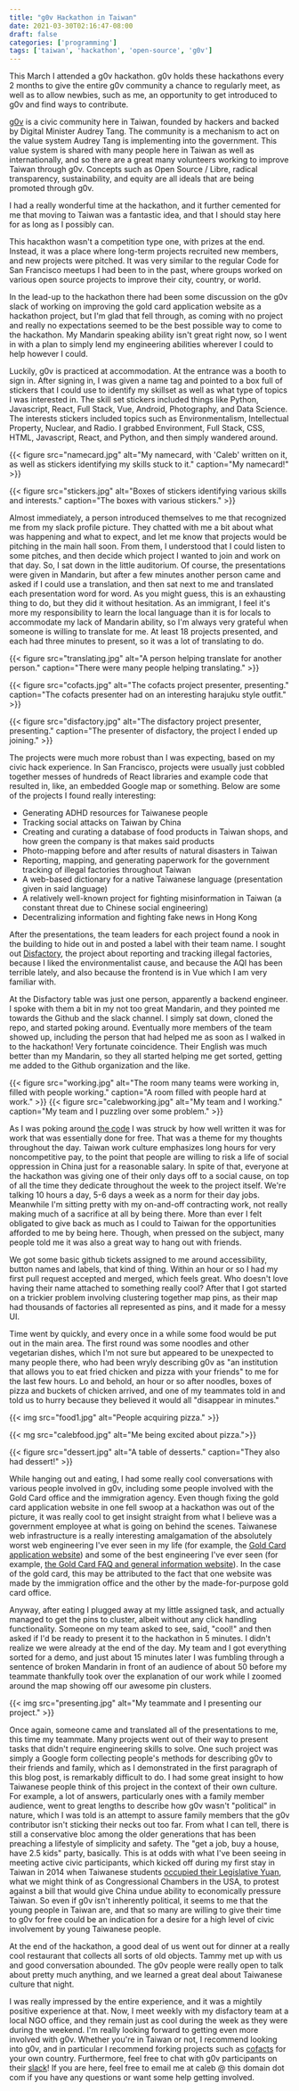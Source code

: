 ```yaml
---
title: "g0v Hackathon in Taiwan"
date: 2021-03-30T02:16:47-08:00
draft: false
categories: ['programming']
tags: ['taiwan', 'hackathon', 'open-source', 'g0v']
---
```


This March I attended a g0v hackathon. g0v holds these hackathons every 2 months to give the entire
g0v community a chance to regularly meet, as well as to allow newbies, such as me, an opportunity
to get introduced to g0v and find ways to contribute.

[g0v](https://g0v.tw/) is a civic community here in Taiwan, founded by hackers and
backed by Digital Minister Audrey Tang.
The community is a mechanism to act on the value system Audrey Tang is implementing into the government.
This value system is shared with many people here in Taiwan as well as internationally, and so there are
a great many volunteers working to improve Taiwan through g0v. Concepts such as Open Source / Libre,
radical transparency, sustainability, and equity are all ideals that are being promoted through g0v.

I had a really wonderful time at the hackathon, and it further cemented for me that moving to
Taiwan was a fantastic idea, and that I should stay here for as long as I possibly can.

This hacakthon wasn't a competition type one, with prizes at the end. Instead, it was a place where
long-term projects recruited new members, and new projects were pitched. It was very similar to the
regular Code for San Francisco meetups I had been to in the past, where groups worked on various
open source projects to improve their city, country, or world.

In the lead-up to the hackathon there had been some discussion on the g0v slack of working on improving
the gold card application website as a hackathon project, but I'm glad that fell through, as coming
with no project and really no expectations seemed to be the best possible way to come to the hackathon.
My Mandarin speaking
ability isn't great right now, so I went in with a plan to simply lend my engineering abilities wherever
I could to help however I could.

Luckily, g0v is practiced at accommodation. At the entrance was a booth to sign in. After signing in,
I was given a name tag and pointed to a box full of stickers that I could use to identify my skillset
as well as what type of topics I was interested in. The skill set stickers included things like Python,
Javascript, React, Full Stack, Vue, Android, Photography, and Data Science. The interests stickers included topics such as Environmentalism,
Intellectual Property, Nuclear, and Radio. I grabbed Environment, Full Stack, CSS, HTML, Javascript, React,
and Python, and then simply wandered around.

{{< figure src="namecard.jpg" alt="My namecard, with 'Caleb' written on it, as well as stickers identifying my skills stuck to it." caption="My namecard!" >}}

{{< figure src="stickers.jpg" alt="Boxes of stickers identifying various skills and interests." caption="The boxes with various stickers." >}}

Almost immediately, a person introduced themselves to me that recognized me from my slack profile picture.
They chatted with me a bit about what was happening and what to expect, and let me know that projects
would be pitching in the main hall soon. From them, I understood that I could listen to some pitches,
and then decide which project I wanted to join and work on that day. So, I sat down in the little
auditorium. Of course, the presentations were given in Mandarin, but after a few minutes another person
came and asked if I could use a translation, and then sat next to me and translated each presentation
word for word. As you might guess, this is an exhausting thing to do, but they did it without hesitation.
As an immigrant, I feel it's more my responsibility to learn the local language than it is for locals
to accommodate my lack of Mandarin ability, so I'm always very grateful when someone is willing to translate
for me. At least 18 projects presented, and each had three minutes to present, so
it was a lot of translating to do.

{{< figure src="translating.jpg" alt="A person helping translate for another person." caption="There were many people helping translating." >}}

{{< figure src="cofacts.jpg" alt="The cofacts project presenter, presenting." caption="The cofacts presenter had on an interesting harajuku style outfit." >}}

{{< figure src="disfactory.jpg" alt="The disfactory project presenter, presenting." caption="The presenter of disfactory, the project I ended up joining." >}}

The projects were much more robust than I was expecting, based on my civic hack experience. In San Francisco,
projects were usually just cobbled together messes of hundreds of React libraries and example code that resulted
in, like, an embedded Google map or something. Below are some of the projects I found really interesting:

* Generating ADHD resources for Taiwanese people
* Tracking social attacks on Taiwan by China
* Creating and curating a database of food products in Taiwan shops, and how green the company is that makes said products
* Photo-mapping before and after results of natural disasters in Taiwan
* Reporting, mapping, and generating paperwork for the government tracking of illegal factories throughout Taiwan
* A web-based dictionary for a native Taiwanese language (presentation given in said language)
* A relatively well-known project for fighting misinformation in Taiwan (a constant threat due to Chinese social engineering)
* Decentralizing information and fighting fake news in Hong Kong

After the presentations, the team leaders for each project found a nook in the building to hide out in and posted
a label with their team name. I sought out [Disfactory](https://disfactory.tw/),
the project about reporting and tracking illegal factories,
because I liked the environmentalist cause, and because the AQI has been terrible lately, and also because the
frontend is in Vue which I am very familiar with.

At the Disfactory table was just one person, apparently a backend engineer. I spoke with them a bit in my not too great Mandarin,
and they pointed me towards the Github and the slack channel. I simply sat down, cloned the repo, and started poking around.
Eventually more members of the team showed up, including the person that had helped me as soon as I walked in to the hackathon!
Very fortunate coincidence. Their English was much better than my Mandarin, so they all started helping me get sorted, getting me
added to the Github organization and the like.

{{< figure src="working.jpg" alt="The room many teams were working in, filled with people working." caption="A room filled with people hard at work." >}}
{{< figure src="calebworking.jpg" alt="My team and I working." caption="My team and I puzzling over some problem." >}}

As I was poking around [the code](https://github.com/Disfactory/frontend)
I was struck by how well written it was for work that was essentially done for free. That was
a theme for my thoughts throughout the day. Taiwan work culture emphasizes long hours for very noncompetitive pay, to the point
that people are willing to risk a life of social oppression in China just for a reasonable salary. In spite of that,
everyone at the hackathon was giving one of their only days off to a social cause, on top of all the time they dedicate
throughout the week to the project itself. We're talking 10 hours a day, 5-6 days a week as a norm for their day jobs.
Meanwhile I'm sitting
pretty with my on-and-off contracting work, not really making much of a sacrifice at all by being there. More than ever
I felt obligated to give back as much as I could to Taiwan for the opportunities afforded to me by being here. Though,
when pressed on the subject, many people told me it was also a great way to hang out with friends.

We got some basic github tickets assigned to me around accessibility, button names and labels, that kind of thing. Within an
hour or so I had my first pull request accepted and merged, which feels great. Who doesn't love having their name attached
to something really cool? After that I got started on a trickier problem involving clustering together map pins, as their
map had thousands of factories all represented as pins, and it made for a messy UI.

Time went by quickly, and every once in a while some food would be put out in the main area. The first round was some
noodles and other vegetarian dishes, which I'm not sure but appeared to be unexpected to many people there, who had
been wryly describing g0v as "an institution that allows you to eat fried chicken and pizza with your friends" to me
for the last few hours. Lo and behold, an hour or so after noodles, boxes of pizza and buckets of chicken arrived,
and one of my teammates told in and told us to hurry because they believed it would all "disappear in minutes."

{{< img src="food1.jpg" alt="People acquiring pizza." >}}

{{< mg src="calebfood.jpg" alt="Me being excited about pizza.">}}

{{< figure src="dessert.jpg" alt="A table of desserts." caption="They also had dessert!" >}}

While hanging out and eating, I had some really cool conversations with various people involved in g0v, including
some people involved with the Gold Card office and the immigration agency. Even though fixing the gold card application website in one
fell swoop at a hackathon was out of the picture, it was really cool to get insight straight from what I believe was
a government employee at what is going on behind the scenes. Taiwanese web infrastructure is a really interesting amalgamation
of the absolutely worst web engineering I've ever seen in my life
(for example, the [Gold Card application website](https://coa.immigration.gov.tw/coa-frontend/four-in-one/entry/golden-card))
and some
of the best engineering I've ever seen (for example, [the Gold Card FAQ and general information website](https://goldcard.nat.gov.tw/en/)).
In the case of the
gold card, this may be attributed to the fact that one website was made by the immigration office and the other by
the made-for-purpose gold card office.

Anyway, after eating I plugged away at my little assigned task, and actually managed to get the pins to cluster, albeit without
any click handling functionality. Someone on my team asked to see, said, "cool!" and then asked if I'd be ready to present it to
the hackathon in 5 minutes. I didn't realize we were already at the end of the day. My team and I got everything sorted for a demo,
and just about 15 minutes later I was fumbling through a sentence of broken Mandarin in front of an audience of about 50 before
my teammate thankfully took over the explanation of our work while I zoomed around the map showing off our awesome pin clusters.

{{< img src="presenting.jpg" alt="My teammate and I presenting our project."  >}}

Once again, someone came and translated all of the presentations to me, this time my teammate.
Many projects went out of their way to present tasks that didn't require engineering skills to solve. One such project was
simply a Google form collecting people's methods for describing g0v to their friends and family, which as I demonstrated
in the first paragraph of this blog post, is remarkably difficult to do. I had some great insight to how Taiwanese people
think of this project in the context of their own culture. For example, a lot of answers, particularly ones with a family
member audience, went to great lengths to describe how g0v wasn't "political" in nature, which I was told is an attempt
to assure family members that the g0v contributor isn't sticking their necks out too far. From what I can tell, there is
still a conservative bloc among the older generations that has been preaching a lifestyle of simplicity and safety. The
"get a job, buy a house, have 2.5 kids" party, basically. This is at odds with what I've been seeing in meeting active
civic participants, which kicked off during my first stay in Taiwan in 2014 when Taiwanese students
[occupied their Legislative Yuan](https://en.wikipedia.org/wiki/Sunflower_Student_Movement),
what we might think of as Congressional Chambers in the USA, to protest against a bill that would give China undue
ability to economically pressure Taiwan. So even if g0v isn't inherently political, it seems to me that the young
people in Taiwan are, and that so many are willing to give their time to g0v for free could be an indication for a desire
for a high level of civic involvement by young Taiwanese people.

At the end of the hackathon, a good deal of us went out for dinner at a really cool restaurant that collects all sorts of
old objects. Tammy met up with us and good conversation abounded. The g0v people were really open to talk about pretty
much anything, and we learned a great deal about Taiwanese culture that night.

I was really impressed by the entire experience, and it was a mightily positive experience at that. Now, I meet weekly with
my disfactory team at a local NGO office, and they remain just as cool during the week as they were during the weekend. I'm
really looking forward to getting even more involved with g0v. Whether you're in Taiwan or not, I recommend looking into
g0v, and in particular I recommend forking projects such as [cofacts](https://cofacts.tw/) for your own country. Furthermore,
feel free to chat with g0v participants on their [slack](https://join.g0v.tw/)!
If you are
here, feel free to email me at caleb @ this domain dot com if you have any questions or want some help getting involved.
